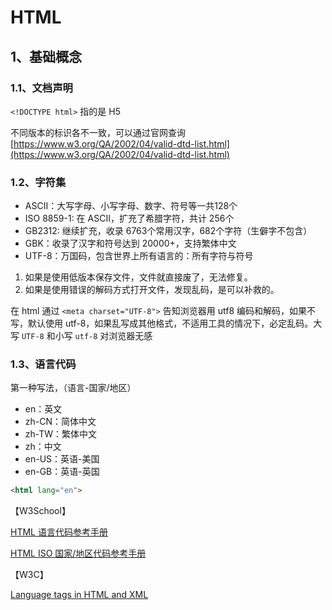 # HTML

## 1、基础概念

### 1.1、文档声明

`<!DOCTYPE html>` 指的是 H5

不同版本的标识各不一致，可以通过官网查询 [https://www.w3.org/QA/2002/04/valid-dtd-list.html](https://www.w3.org/QA/2002/04/valid-dtd-list.html)

### 1.2、字符集

+ ASCII：大写字母、小写字母、数字、符号等一共128个
+ ISO 8859-1: 在 ASCII，扩充了希腊字符，共计 256个
+ GB2312: 继续扩充，收录 6763个常用汉字，682个字符（生僻字不包含）
+ GBK：收录了汉字和符号达到 20000+，支持繁体中文
+ UTF-8：万国码，包含世界上所有语言的：所有字符与符号

1. 如果是使用低版本保存文件，文件就直接废了，无法修复。
2. 如果是使用错误的解码方式打开文件，发现乱码，是可以补救的。

在 html 通过 `<meta charset="UTF-8">` 告知浏览器用 utf8 编码和解码，如果不写，默认使用 utf-8，如果乱写成其他格式，不适用工具的情况下，必定乱码。大写 `UTF-8` 和小写 `utf-8` 对浏览器无感

### 1.3、语言代码

第一种写法，（语言-国家/地区）
+ en：英文
+ zh-CN：简体中文
+ zh-TW：繁体中文
+ zh：中文
+ en-US：英语-美国
+ en-GB：英语-英国

```html
<html lang="en">
```

【W3School】

[HTML 语言代码参考手册](https://www.w3school.com.cn/tags/html_ref_language_codes.asp)

[HTML ISO 国家/地区代码参考手册](https://www.w3school.com.cn/tags/html_ref_country_codes.asp)

【W3C】

[Language tags in HTML and XML](https://www.w3.org/International/articles/language-tags/)